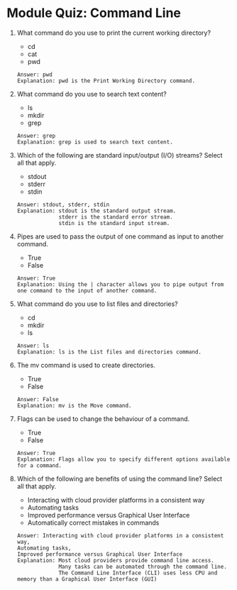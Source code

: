 # Module Quiz: Command Line

1. What command do you use to print the current working directory?
   - cd
   - cat
   - pwd
   ```
   Answer: pwd
   Explanation: pwd is the Print Working Directory command.
   ```

2. What command do you use to search text content?
   - ls
   - mkdir
   - grep
   ```
   Answer: grep
   Explanation: grep is used to search text content.
   ```

3. Which of the following are standard input/output (I/O) streams? Select all that apply.
   - stdout
   - stderr
   - stdin
   ```
   Answer: stdout, stderr, stdin
   Explanation: stdout is the standard output stream.
                stderr is the standard error stream.
                stdin is the standard input stream.
   ```

4. Pipes are used to pass the output of one command as input to another command.
   - True
   - False
   ```
   Answer: True
   Explanation: Using the | character allows you to pipe output from one command to the input of another command.
   ```

5. What command do you use to list files and directories?
   - cd
   - mkdir
   - ls
   ```
   Answer: ls
   Explanation: ls is the List files and directories command.
   ```

6. The mv command is used to create directories.
   - True
   - False
   ```
   Answer: False
   Explanation: mv is the Move command.
   ```

7. Flags can be used to change the behaviour of a command.
   - True
   - False
   ```
   Answer: True
   Explanation: Flags allow you to specify different options available for a command. 
   ```

8. Which of the following are benefits of using the command line? Select all that apply.
   - Interacting with cloud provider platforms in a consistent way
   - Automating tasks
   - Improved performance versus Graphical User Interface
   - Automatically correct mistakes in commands
   ```
   Answer: Interacting with cloud provider platforms in a consistent way,
   Automating tasks,
   Improved performance versus Graphical User Interface
   Explanation: Most cloud providers provide command line access.
                Many tasks can be automated through the command line.
                The Command Line Interface (CLI) uses less CPU and memory than a Graphical User Interface (GUI)
   ```
